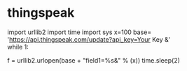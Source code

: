 # thingspeak
import urllib2
import time
import sys
x=100
base= 'https://api.thingspeak.com/update?api_key=Your Key &'  
while 1:
     
   f = urllib2.urlopen(base + "field1=%s&" % (x))
   time.sleep(2)
